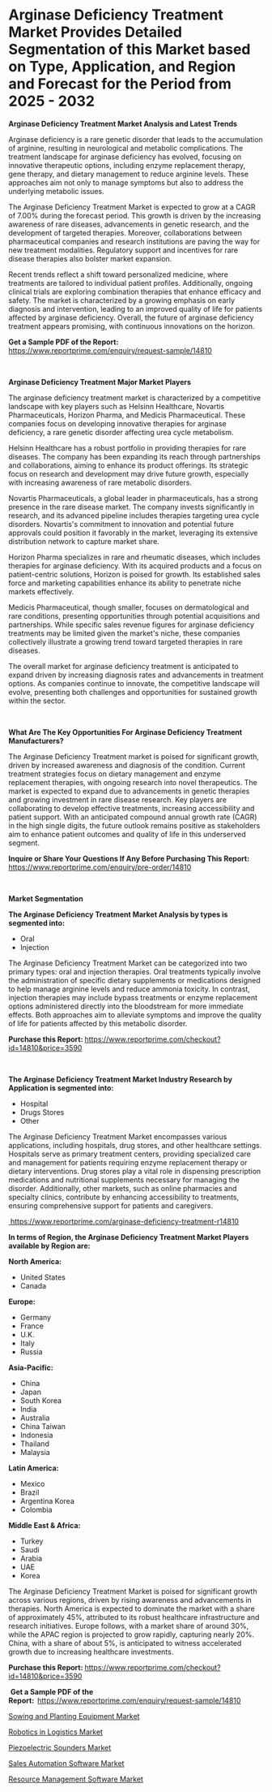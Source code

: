 <p><h1>Arginase Deficiency Treatment Market Provides Detailed Segmentation of this Market based on Type, Application, and Region and Forecast for the Period from 2025 - 2032</h1></p><p><strong>Arginase Deficiency Treatment Market Analysis and Latest Trends</strong></p>
<p><p>Arginase deficiency is a rare genetic disorder that leads to the accumulation of arginine, resulting in neurological and metabolic complications. The treatment landscape for arginase deficiency has evolved, focusing on innovative therapeutic options, including enzyme replacement therapy, gene therapy, and dietary management to reduce arginine levels. These approaches aim not only to manage symptoms but also to address the underlying metabolic issues.</p><p>The Arginase Deficiency Treatment Market is expected to grow at a CAGR of 7.00% during the forecast period. This growth is driven by the increasing awareness of rare diseases, advancements in genetic research, and the development of targeted therapies. Moreover, collaborations between pharmaceutical companies and research institutions are paving the way for new treatment modalities. Regulatory support and incentives for rare disease therapies also bolster market expansion.</p><p>Recent trends reflect a shift toward personalized medicine, where treatments are tailored to individual patient profiles. Additionally, ongoing clinical trials are exploring combination therapies that enhance efficacy and safety. The market is characterized by a growing emphasis on early diagnosis and intervention, leading to an improved quality of life for patients affected by arginase deficiency. Overall, the future of arginase deficiency treatment appears promising, with continuous innovations on the horizon.</p></p>
<p><strong>Get a Sample PDF of the Report:&nbsp;</strong> <a href="https://www.reportprime.com/enquiry/request-sample/14810?utm_campaign=2336&utm_medium=2&utm_source=Github&utm_content=ia&utm_term=20032025&utm_id=arginase-deficiency-treatment">https://www.reportprime.com/enquiry/request-sample/14810</a></p>
<p>&nbsp;</p>
<p><strong>Arginase Deficiency Treatment Major Market Players</strong></p>
<p><p>The arginase deficiency treatment market is characterized by a competitive landscape with key players such as Helsinn Healthcare, Novartis Pharmaceuticals, Horizon Pharma, and Medicis Pharmaceutical. These companies focus on developing innovative therapies for arginase deficiency, a rare genetic disorder affecting urea cycle metabolism.</p><p>Helsinn Healthcare has a robust portfolio in providing therapies for rare diseases. The company has been expanding its reach through partnerships and collaborations, aiming to enhance its product offerings. Its strategic focus on research and development may drive future growth, especially with increasing awareness of rare metabolic disorders.</p><p>Novartis Pharmaceuticals, a global leader in pharmaceuticals, has a strong presence in the rare disease market. The company invests significantly in research, and its advanced pipeline includes therapies targeting urea cycle disorders. Novartis's commitment to innovation and potential future approvals could position it favorably in the market, leveraging its extensive distribution network to capture market share.</p><p>Horizon Pharma specializes in rare and rheumatic diseases, which includes therapies for arginase deficiency. With its acquired products and a focus on patient-centric solutions, Horizon is poised for growth. Its established sales force and marketing capabilities enhance its ability to penetrate niche markets effectively.</p><p>Medicis Pharmaceutical, though smaller, focuses on dermatological and rare conditions, presenting opportunities through potential acquisitions and partnerships. While specific sales revenue figures for arginase deficiency treatments may be limited given the market's niche, these companies collectively illustrate a growing trend toward targeted therapies in rare diseases.</p><p>The overall market for arginase deficiency treatment is anticipated to expand driven by increasing diagnosis rates and advancements in treatment options. As companies continue to innovate, the competitive landscape will evolve, presenting both challenges and opportunities for sustained growth within the sector.</p></p>
<p>&nbsp;</p>
<p><strong>What Are The Key Opportunities For Arginase Deficiency Treatment Manufacturers?</strong></p>
<p><p>The Arginase Deficiency Treatment market is poised for significant growth, driven by increased awareness and diagnosis of the condition. Current treatment strategies focus on dietary management and enzyme replacement therapies, with ongoing research into novel therapeutics. The market is expected to expand due to advancements in genetic therapies and growing investment in rare disease research. Key players are collaborating to develop effective treatments, increasing accessibility and patient support. With an anticipated compound annual growth rate (CAGR) in the high single digits, the future outlook remains positive as stakeholders aim to enhance patient outcomes and quality of life in this underserved segment.</p></p>
<p><strong>Inquire or Share Your Questions If Any Before Purchasing This Report:</strong> <a href="https://www.reportprime.com/enquiry/pre-order/14810?utm_campaign=2336&utm_medium=2&utm_source=Github&utm_content=ia&utm_term=20032025&utm_id=arginase-deficiency-treatment">https://www.reportprime.com/enquiry/pre-order/14810</a></p>
<p>&nbsp;</p>
<p><strong>Market Segmentation</strong></p>
<p><strong>The Arginase Deficiency Treatment Market Analysis by types is segmented into:</strong></p>
<p><ul><li>Oral</li><li>Injection</li></ul></p>
<p><p>The Arginase Deficiency Treatment Market can be categorized into two primary types: oral and injection therapies. Oral treatments typically involve the administration of specific dietary supplements or medications designed to help manage arginine levels and reduce ammonia toxicity. In contrast, injection therapies may include bypass treatments or enzyme replacement options administered directly into the bloodstream for more immediate effects. Both approaches aim to alleviate symptoms and improve the quality of life for patients affected by this metabolic disorder.</p></p>
<p><strong>Purchase this Report:&nbsp;</strong><a href="https://www.reportprime.com/checkout?id=14810&price=3590&utm_campaign=2336&utm_medium=2&utm_source=Github&utm_content=ia&utm_term=20032025&utm_id=arginase-deficiency-treatment">https://www.reportprime.com/checkout?id=14810&price=3590</a></p>
<p>&nbsp;</p>
<p><strong>The Arginase Deficiency Treatment Market Industry Research by Application is segmented into:</strong></p>
<p><ul><li>Hospital</li><li>Drugs Stores</li><li>Other</li></ul></p>
<p><p>The Arginase Deficiency Treatment Market encompasses various applications, including hospitals, drug stores, and other healthcare settings. Hospitals serve as primary treatment centers, providing specialized care and management for patients requiring enzyme replacement therapy or dietary interventions. Drug stores play a vital role in dispensing prescription medications and nutritional supplements necessary for managing the disorder. Additionally, other markets, such as online pharmacies and specialty clinics, contribute by enhancing accessibility to treatments, ensuring comprehensive support for patients and caregivers.</p></p>
<p><a href="https://www.reportprime.com/arginase-deficiency-treatment-r14810?utm_campaign=2336&utm_medium=2&utm_source=Github&utm_content=ia&utm_term=20032025&utm_id=arginase-deficiency-treatment">&nbsp;https://www.reportprime.com/arginase-deficiency-treatment-r14810</a></p>
<p><strong>In terms of Region, the Arginase Deficiency Treatment Market Players available by Region are:</strong></p>
<p>
    <p> <strong> North America: </strong>
        <ul>
            <li>United States</li>
            <li>Canada</li>
        </ul>
        </p> 
    <p> <strong> Europe: </strong>
        <ul>
            <li>Germany</li>
            <li>France</li>
            <li>U.K.</li>
            <li>Italy</li>
            <li>Russia</li>
        </ul>
        </p> 
    <p> <strong> Asia-Pacific: </strong>
        <ul>
            <li>China</li>
            <li>Japan</li>
            <li>South Korea</li>
            <li>India</li>
            <li>Australia</li>
            <li>China Taiwan</li>
            <li>Indonesia</li>
            <li>Thailand</li>
            <li>Malaysia</li>
        </ul>
        </p> 
    <p> <strong> Latin America: </strong>
        <ul>
            <li>Mexico</li>
            <li>Brazil</li>
            <li>Argentina Korea</li>
            <li>Colombia</li>
        </ul>
        </p> 
    <p> <strong> Middle East & Africa: </strong>
        <ul>
            <li>Turkey</li>
            <li>Saudi</li>
            <li>Arabia</li>
            <li>UAE</li>
            <li>Korea</li>
        </ul>
    </p>
    </p>
<p><p>The Arginase Deficiency Treatment Market is poised for significant growth across various regions, driven by rising awareness and advancements in therapies. North America is expected to dominate the market with a share of approximately 45%, attributed to its robust healthcare infrastructure and research initiatives. Europe follows, with a market share of around 30%, while the APAC region is projected to grow rapidly, capturing nearly 20%. China, with a share of about 5%, is anticipated to witness accelerated growth due to increasing healthcare investments.</p></p>
<p><strong>Purchase this Report: </strong><a href="https://www.reportprime.com/checkout?id=14810&price=3590&utm_campaign=2336&utm_medium=2&utm_source=Github&utm_content=ia&utm_term=20032025&utm_id=arginase-deficiency-treatment">https://www.reportprime.com/checkout?id=14810&price=3590</a></p>
<p>&nbsp;<strong>Get a Sample PDF of the Report:&nbsp;&nbsp;</strong><a href="https://www.reportprime.com/enquiry/request-sample/14810?utm_campaign=2336&utm_medium=2&utm_source=Github&utm_content=ia&utm_term=20032025&utm_id=arginase-deficiency-treatment">https://www.reportprime.com/enquiry/request-sample/14810</a></p>
<p><strong></strong></p>
<p><p><a href="https://www.linkedin.com/pulse/global-sowing-planting-equipment-market-pulse-trends-growth-analysis-xfgff?utm_campaign=2336&utm_medium=2&utm_source=Github&utm_content=ia&utm_term=20032025&utm_id=arginase-deficiency-treatment">Sowing and Planting Equipment Market</a></p><p><a href="https://www.linkedin.com/pulse/acomprehensive-analysis-robotics-logistics-market-covering-zb2cf?utm_campaign=2336&utm_medium=2&utm_source=Github&utm_content=ia&utm_term=20032025&utm_id=arginase-deficiency-treatment">Robotics in Logistics Market</a></p><p><a href="https://www.linkedin.com/pulse/piezoelectric-sounders-market-forecasted-types-applications-cvfkf?utm_campaign=2336&utm_medium=2&utm_source=Github&utm_content=ia&utm_term=20032025&utm_id=arginase-deficiency-treatment">Piezoelectric Sounders Market</a></p><p><a href="https://github.com/careymartta6/Market-Research-Report-List-1/blob/main/sales-automation-software-market.md?utm_campaign=2336&utm_medium=2&utm_source=Github&utm_content=ia&utm_term=20032025&utm_id=arginase-deficiency-treatment">Sales Automation Software Market</a></p><p><a href="https://github.com/casalalimo40/Market-Research-Report-List-1/blob/main/resource-management-software-market.md?utm_campaign=2336&utm_medium=2&utm_source=Github&utm_content=ia&utm_term=20032025&utm_id=arginase-deficiency-treatment">Resource Management Software Market</a></p></p>